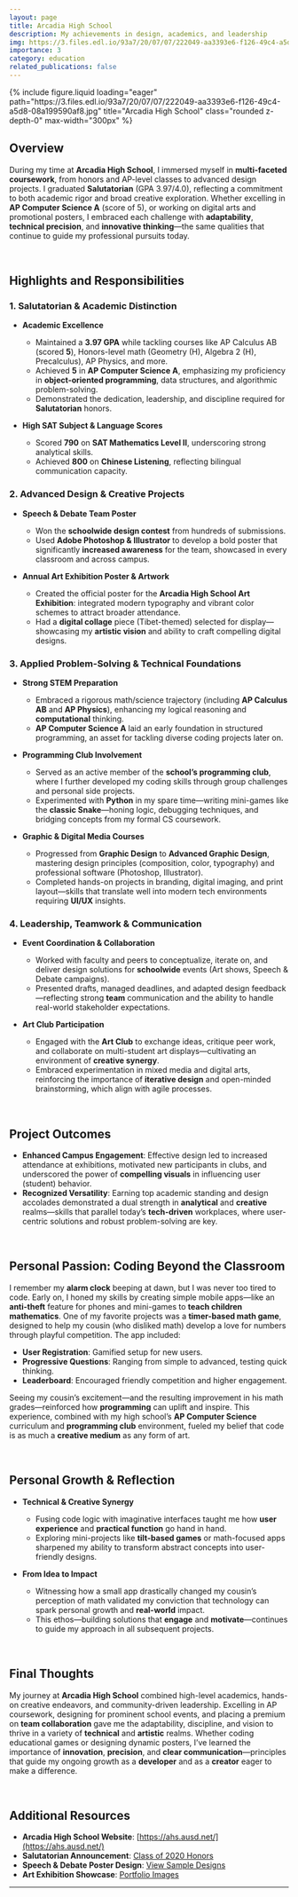 ```yaml
---
layout: page
title: Arcadia High School
description: My achievements in design, academics, and leadership
img: https://3.files.edl.io/93a7/20/07/07/222049-aa3393e6-f126-49c4-a5d8-08a199590af8.jpg
importance: 3
category: education
related_publications: false
---
```


<div class="row">
  <div class="col-sm mt-3 mt-md-0 text-center">
    {% include figure.liquid
       loading="eager"
       path="https://3.files.edl.io/93a7/20/07/07/222049-aa3393e6-f126-49c4-a5d8-08a199590af8.jpg"
       title="Arcadia High School"
       class="rounded z-depth-0"
       max-width="300px"
    %}
  </div>
</div>

## Overview

During my time at **Arcadia High School**, I immersed myself in **multi-faceted coursework**, from honors and AP-level classes to advanced design projects. I graduated **Salutatorian** (GPA 3.97/4.0), reflecting a commitment to both academic rigor and broad creative exploration. Whether excelling in **AP Computer Science A** (score of 5), or working on digital arts and promotional posters, I embraced each challenge with **adaptability**, **technical precision**, and **innovative thinking**—the same qualities that continue to guide my professional pursuits today.

<br>

## Highlights and Responsibilities

### 1. Salutatorian & Academic Distinction

- **Academic Excellence**

  - Maintained a **3.97 GPA** while tackling courses like AP Calculus AB (scored **5**), Honors-level math (Geometry (H), Algebra 2 (H), Precalculus), AP Physics, and more.
  - Achieved **5** in **AP Computer Science A**, emphasizing my proficiency in **object-oriented programming**, data structures, and algorithmic problem-solving.
  - Demonstrated the dedication, leadership, and discipline required for **Salutatorian** honors.

- **High SAT Subject & Language Scores**
  - Scored **790** on **SAT Mathematics Level II**, underscoring strong analytical skills.
  - Achieved **800** on **Chinese Listening**, reflecting bilingual communication capacity.

### 2. Advanced Design & Creative Projects

- **Speech & Debate Team Poster**

  - Won the **schoolwide design contest** from hundreds of submissions.
  - Used **Adobe Photoshop & Illustrator** to develop a bold poster that significantly **increased awareness** for the team, showcased in every classroom and across campus.

- **Annual Art Exhibition Poster & Artwork**
  - Created the official poster for the **Arcadia High School Art Exhibition**: integrated modern typography and vibrant color schemes to attract broader attendance.
  - Had a **digital collage** piece (Tibet-themed) selected for display—showcasing my **artistic vision** and ability to craft compelling digital designs.

### 3. Applied Problem-Solving & Technical Foundations

- **Strong STEM Preparation**

  - Embraced a rigorous math/science trajectory (including **AP Calculus AB** and **AP Physics**), enhancing my logical reasoning and **computational** thinking.
  - **AP Computer Science A** laid an early foundation in structured programming, an asset for tackling diverse coding projects later on.

- **Programming Club Involvement**

  - Served as an active member of the **school’s programming club**, where I further developed my coding skills through group challenges and personal side projects.
  - Experimented with **Python** in my spare time—writing mini-games like the **classic Snake**—honing logic, debugging techniques, and bridging concepts from my formal CS coursework.

- **Graphic & Digital Media Courses**
  - Progressed from **Graphic Design** to **Advanced Graphic Design**, mastering design principles (composition, color, typography) and professional software (Photoshop, Illustrator).
  - Completed hands-on projects in branding, digital imaging, and print layout—skills that translate well into modern tech environments requiring **UI/UX** insights.

### 4. Leadership, Teamwork & Communication

- **Event Coordination & Collaboration**

  - Worked with faculty and peers to conceptualize, iterate on, and deliver design solutions for **schoolwide** events (Art shows, Speech & Debate campaigns).
  - Presented drafts, managed deadlines, and adapted design feedback—reflecting strong **team** communication and the ability to handle real-world stakeholder expectations.

- **Art Club Participation**
  - Engaged with the **Art Club** to exchange ideas, critique peer work, and collaborate on multi-student art displays—cultivating an environment of **creative synergy**.
  - Embraced experimentation in mixed media and digital arts, reinforcing the importance of **iterative design** and open-minded brainstorming, which align with agile processes.

<br>

## Project Outcomes

- **Enhanced Campus Engagement**: Effective design led to increased attendance at exhibitions, motivated new participants in clubs, and underscored the power of **compelling visuals** in influencing user (student) behavior.
- **Recognized Versatility**: Earning top academic standing and design accolades demonstrated a dual strength in **analytical** and **creative** realms—skills that parallel today’s **tech-driven** workplaces, where user-centric solutions and robust problem-solving are key.

<br>

## Personal Passion: Coding Beyond the Classroom

I remember my **alarm clock** beeping at dawn, but I was never too tired to code. Early on, I honed my skills by creating simple mobile apps—like an **anti-theft** feature for phones and mini-games to **teach children mathematics**. One of my favorite projects was a **timer-based math game**, designed to help my cousin (who disliked math) develop a love for numbers through playful competition. The app included:

- **User Registration**: Gamified setup for new users.
- **Progressive Questions**: Ranging from simple to advanced, testing quick thinking.
- **Leaderboard**: Encouraged friendly competition and higher engagement.

Seeing my cousin’s excitement—and the resulting improvement in his math grades—reinforced how **programming** can uplift and inspire. This experience, combined with my high school’s **AP Computer Science** curriculum and **programming club** environment, fueled my belief that code is as much a **creative medium** as any form of art.

<br>

## Personal Growth & Reflection

- **Technical & Creative Synergy**

  - Fusing code logic with imaginative interfaces taught me how **user experience** and **practical function** go hand in hand.
  - Exploring mini-projects like **tilt-based games** or math-focused apps sharpened my ability to transform abstract concepts into user-friendly designs.

- **From Idea to Impact**
  - Witnessing how a small app drastically changed my cousin’s perception of math validated my conviction that technology can spark personal growth and **real-world** impact.
  - This ethos—building solutions that **engage** and **motivate**—continues to guide my approach in all subsequent projects.

<br>

## Final Thoughts

My journey at **Arcadia High School** combined high-level academics, hands-on creative endeavors, and community-driven leadership. Excelling in AP coursework, designing for prominent school events, and placing a premium on **team collaboration** gave me the adaptability, discipline, and vision to thrive in a variety of **technical** and **artistic** realms. Whether coding educational games or designing dynamic posters, I’ve learned the importance of **innovation**, **precision**, and **clear communication**—principles that guide my ongoing growth as a **developer** and as a **creator** eager to make a difference.

<br>

## Additional Resources

- **Arcadia High School Website**: [https://ahs.ausd.net/](https://ahs.ausd.net/)
- **Salutatorian Announcement**: [Class of 2020 Honors](#)
- **Speech & Debate Poster Design**: [View Sample Designs](#)
- **Art Exhibition Showcase**: [Portfolio Images](#)

---
